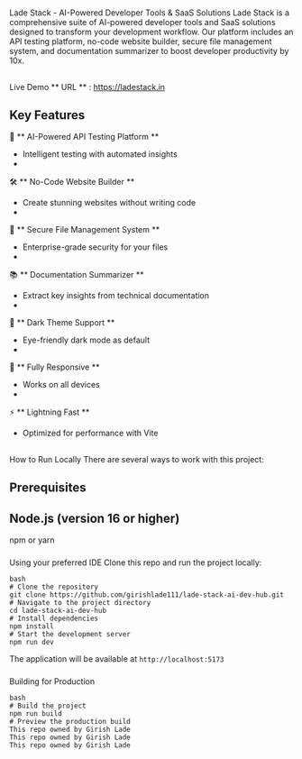 #
 Lade Stack - AI-Powered Developer Tools & SaaS Solutions
Lade Stack is a comprehensive suite of AI-powered developer tools and SaaS solutions designed to transform your development workflow. Our platform includes an API testing platform, no-code website builder, secure file management system, and documentation summarizer to boost developer productivity by 10x.
##
 Live Demo
**
URL
**
: https://ladestack.in
##
 Key Features
-
 🚀 
**
AI-Powered API Testing Platform
**
 - Intelligent testing with automated insights
-
 🛠️ 
**
No-Code Website Builder
**
 - Create stunning websites without writing code
-
 🔐 
**
Secure File Management System
**
 - Enterprise-grade security for your files
-
 📚 
**
Documentation Summarizer
**
 - Extract key insights from technical documentation
-
 🌙 
**
Dark Theme Support
**
 - Eye-friendly dark mode as default
-
 📱 
**
Fully Responsive
**
 - Works on all devices
-
 ⚡ 
**
Lightning Fast
**
 - Optimized for performance with Vite
##
 How to Run Locally
There are several ways to work with this project:
###
 Prerequisites
-
 Node.js (version 16 or higher)
-
 npm or yarn
###
 Using your preferred IDE
Clone this repo and run the project locally:
```
bash
# Clone the repository
git clone https://github.com/girishlade111/lade-stack-ai-dev-hub.git
# Navigate to the project directory
cd lade-stack-ai-dev-hub
# Install dependencies
npm install
# Start the development server
npm run dev
```
The application will be available at 
`
http://localhost:5173
`
###
 Building for Production
```
bash
# Build the project
npm run build
# Preview the production build
This repo owned by Girish Lade
This repo owned by Girish Lade
This repo owned by Girish Lade
